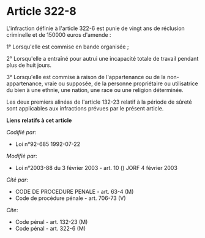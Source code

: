 # Article 322-8

L'infraction définie à l'article 322-6 est punie de vingt ans de réclusion criminelle et de 150000 euros d'amende :

1° Lorsqu'elle est commise en bande organisée ;

2° Lorsqu'elle a entraîné pour autrui une incapacité totale de travail pendant plus de huit jours.

3° Lorsqu'elle est commise à raison de l'appartenance ou de la non-appartenance, vraie ou supposée, de la personne
propriétaire ou utilisatrice du bien à une ethnie, une nation, une race ou une religion déterminée.

Les deux premiers alinéas de l'article 132-23 relatif à la période de sûreté sont applicables aux infractions prévues par le
présent article.

**Liens relatifs à cet article**

_Codifié par_:

  - Loi n°92-685 1992-07-22

_Modifié par_:

  - Loi n°2003-88 du 3 février 2003 - art. 10 () JORF 4 février 2003

_Cité par_:

  - CODE DE PROCEDURE PENALE - art. 63-4 (M)
  - Code de procédure pénale - art. 706-73 (V)

_Cite_:

  - Code pénal - art. 132-23 (M)
  - Code pénal - art. 322-6 (M)
